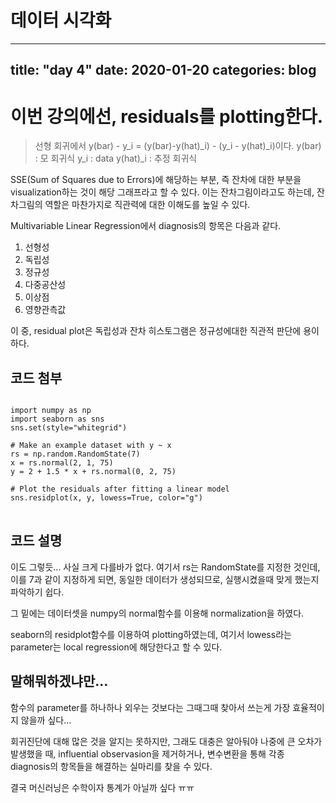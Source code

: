 데이터 시각화
===========
---
title: "day 4"
date: 2020-01-20
categories: blog
---

# 이번 강의에선, residuals를 plotting한다.
>선형 회귀에서 y(bar) - y_i = (y(bar)-y(hat)_i) - (y_i - y(hat)_i)이다.
y(bar) : 모 회귀식
y_i : data
y(hat)_i : 추정 회귀식

SSE(Sum of Squares due to Errors)에 해당하는 부분, 즉 잔차에 대한 부분을 visualization하는 것이 해당 그래프라고 할 수 있다.
이는 잔차그림이라고도 하는데, 잔차그림의 역할은 마찬가지로 직관력에 대한 이해도를 높일 수 있다.

Multivariable Linear Regression에서 diagnosis의 항목은 다음과 같다.
1. 선형성
2. 독립성
3. 정규성
4. 다중공산성
5. 이상점
6. 영향관측값

이 중, residual plot은 독립성과 잔차 히스토그램은 정규성에대한 직관적 판단에 용이하다.


## 코드 첨부
<pre>
<code>
import numpy as np
import seaborn as sns
sns.set(style="whitegrid")

# Make an example dataset with y ~ x
rs = np.random.RandomState(7)
x = rs.normal(2, 1, 75)
y = 2 + 1.5 * x + rs.normal(0, 2, 75)

# Plot the residuals after fitting a linear model
sns.residplot(x, y, lowess=True, color="g")
</code>
</pre>

## 코드 설명
이도 그렇듯... 사실 크게 다를바가 없다. 여기서 rs는 RandomState를 지정한 것인데, 이를 7과 같이 지정하게 되면,
동일한 데이터가 생성되므로, 실행시켰을때 맞게 했는지 파악하기 쉽다.

그 밑에는 데이터셋을 numpy의 normal함수를 이용해 normalization을 하였다.

seaborn의 residplot함수를 이용하여 plotting하였는데, 여기서 lowess라는 parameter는 local regression에 해당한다고 할 수 있다.

## 말해뭐하겠냐만...
함수의 parameter를 하나하나 외우는 것보다는 그때그때 찾아서 쓰는게 가장 효율적이지 않을까 싶다...

회귀진단에 대해 많은 것을 알지는 못하지만, 그래도 대충은 알아둬야 나중에 큰 오차가 발생했을 때, influential observasion을 제거하거나, 
변수변환을 통해 각종 diagnosis의 항목들을 해결하는 실마리를 찾을 수 있다.

결국 머신러닝은 수학이자 통계가 아닐까 싶다 ㅠㅠ

